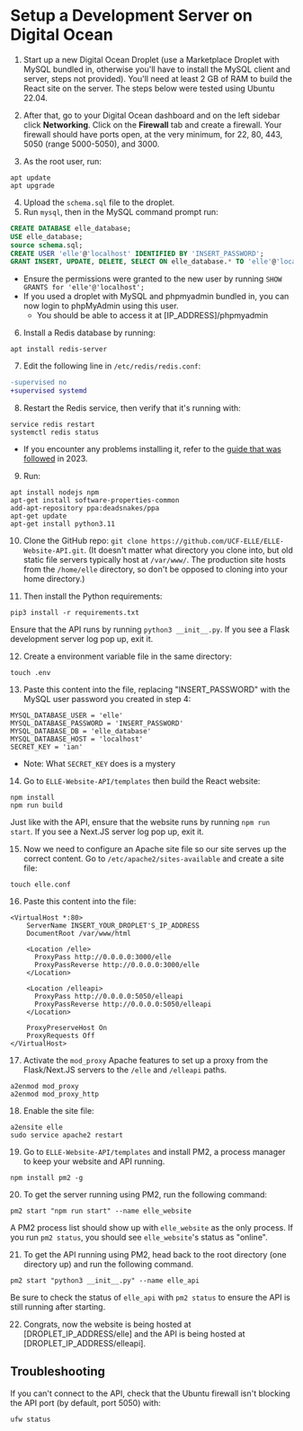# Setup a Development Server on Digital Ocean

1. Start up a new Digital Ocean Droplet (use a Marketplace Droplet with MySQL bundled in, otherwise you'll have to install the MySQL client and server, steps not provided). You'll need at least 2 GB of RAM to build the React site on the server. The steps below were tested using Ubuntu 22.04.

2. After that, go to your Digital Ocean dashboard and on the left sidebar click **Networking**. Click on the **Firewall** tab and create a firewall. Your firewall should have ports open, at the very minimum, for 22, 80, 443, 5050 (range 5000-5050), and 3000.

3. As the root user, run:

```
apt update
apt upgrade
```

4. Upload the `schema.sql` file to the droplet.
5. Run `mysql`, then in the MySQL command prompt run:

```sql
CREATE DATABASE elle_database;
USE elle_database;
source schema.sql;
CREATE USER 'elle'@'localhost' IDENTIFIED BY 'INSERT_PASSWORD';
GRANT INSERT, UPDATE, DELETE, SELECT ON elle_database.* TO 'elle'@'localhost';
```

-   Ensure the permissions were granted to the new user by running `SHOW GRANTS for 'elle'@'localhost';`
-   If you used a droplet with MySQL and phpmyadmin bundled in, you can now login to phpMyAdmin using this user.
    -   You should be able to access it at [IP_ADDRESS]/phpmyadmin

6. Install a Redis database by running:

```
apt install redis-server
```

7. Edit the following line in `/etc/redis/redis.conf`:

```diff
-supervised no
+supervised systemd
```

8. Restart the Redis service, then verify that it's running with:

```
service redis restart
systemctl redis status
```

-   If you encounter any problems installing it, refer to the [guide that was followed](https://www.digitalocean.com/community/tutorials/how-to-install-and-secure-redis-on-ubuntu-20-04) in 2023.

9. Run:

```
apt install nodejs npm
apt-get install software-properties-common
add-apt-repository ppa:deadsnakes/ppa
apt-get update
apt-get install python3.11
```

10. Clone the GitHub repo: `git clone https://github.com/UCF-ELLE/ELLE-Website-API.git`. (It doesn't matter what directory you clone into, but old static file servers typically host at `/var/www/`. The production site hosts from the `/home/elle` directory, so don't be opposed to cloning into your home directory.)

11. Then install the Python requirements:

```
pip3 install -r requirements.txt
```

Ensure that the API runs by running `python3 __init__.py`. If you see a Flask development server log pop up, exit it.

12. Create a environment variable file in the same directory:

```
touch .env
```

13. Paste this content into the file, replacing "INSERT_PASSWORD" with the MySQL user password you created in step 4:

```
MYSQL_DATABASE_USER = 'elle'
MYSQL_DATABASE_PASSWORD = 'INSERT_PASSWORD'
MYSQL_DATABASE_DB = 'elle_database'
MYSQL_DATABASE_HOST = 'localhost'
SECRET_KEY = 'ian'
```

-   Note: What `SECRET_KEY` does is a mystery

14. Go to `ELLE-Website-API/templates` then build the React website:

```
npm install
npm run build
```

Just like with the API, ensure that the website runs by running `npm run start`. If you see a Next.JS server log pop up, exit it.

15. Now we need to configure an Apache site file so our site serves up the correct content. Go to `/etc/apache2/sites-available` and create a site file:

```
touch elle.conf
```

16. Paste this content into the file:

```
<VirtualHost *:80>
    ServerName INSERT_YOUR_DROPLET'S_IP_ADDRESS
    DocumentRoot /var/www/html

    <Location /elle>
      ProxyPass http://0.0.0.0:3000/elle
      ProxyPassReverse http://0.0.0.0:3000/elle
    </Location>

    <Location /elleapi>
      ProxyPass http://0.0.0.0:5050/elleapi
      ProxyPassReverse http://0.0.0.0:5050/elleapi
    </Location>

    ProxyPreserveHost On
    ProxyRequests Off
</VirtualHost>
```

17. Activate the `mod_proxy` Apache features to set up a proxy from the Flask/Next.JS servers to the `/elle` and `/elleapi` paths.

```
a2enmod mod_proxy
a2enmod mod_proxy_http
```

18. Enable the site file:

```
a2ensite elle
sudo service apache2 restart
```

19. Go to `ELLE-Website-API/templates` and install PM2, a process manager to keep your website and API running.

```
npm install pm2 -g
```

20. To get the server running using PM2, run the following command:

```
pm2 start "npm run start" --name elle_website
```

A PM2 process list should show up with `elle_website` as the only process. If you run `pm2 status`, you should see `elle_website`'s status as "online".

21. To get the API running using PM2, head back to the root directory (one directory up) and run the following command.

```
pm2 start "python3 __init__.py" --name elle_api
```

Be sure to check the status of `elle_api` with `pm2 status` to ensure the API is still running after starting.

22. Congrats, now the website is being hosted at [DROPLET_IP_ADDRESS/elle] and the API is being hosted at [DROPLET_IP_ADDRESS/elleapi].

## Troubleshooting

If you can't connect to the API, check that the Ubuntu firewall isn't blocking the API port (by default, port 5050) with:

```
ufw status
```
